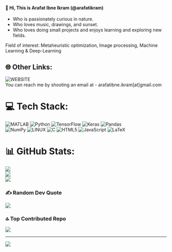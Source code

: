 <h4> 👋 Hi, This is Arafat Ibne Ikram (@arafatikram) </h4>

- Who is passionately curious in nature.
- Who loves music, drawings, and sunset. 
- Who loves doing small projects and enjoys learning and exploring new fields. 

Field of interest: Metaheuristic optimization, Image processing, Machine Learning & Deep-Learning 
<br> 
 
## 🌐 Other Links:
![WEBSITE](https://arafatikram.github.io/)
<br> 
You can reach me by shooting an email at - arafatibne.ikram[at]gmail.com </p>


# 💻 Tech Stack:
![MATLAB](https://www.mathworks.com/matlabcentral/images/matlab-file-exchange.svg)
![Python](https://img.shields.io/badge/python-3670A0?style=flat&logo=python&logoColor=ffdd54) 
![TensorFlow](https://img.shields.io/badge/TensorFlow-%23FF6F00.svg?style=flat&logo=TensorFlow&logoColor=white)
![Keras](https://img.shields.io/badge/Keras-%23D00000.svg?style=flat&logo=Keras&logoColor=white)
![Pandas](https://img.shields.io/badge/pandas-%23150458.svg?style=flat&logo=pandas&logoColor=white)  
![NumPy](https://img.shields.io/badge/numpy-%23013243.svg?style=flat&logo=numpy&logoColor=white)
![LINUX](https://img.shields.io/badge/Linux-FCC624?style=flat&logo=linux&logoColor=black)
![C](https://img.shields.io/badge/c-%2300599C.svg?style=flat&logo=c&logoColor=white) ![HTML5](https://img.shields.io/badge/html5-%23E34F26.svg?style=flat&logo=html5&logoColor=white) 
![JavaScript](https://img.shields.io/badge/javascript-%23323330.svg?style=flat&logo=javascript&logoColor=%23F7DF1E) 
![LaTeX](https://img.shields.io/badge/latex-%23008080.svg?style=flat&logo=latex&logoColor=white) 



# 📊 GitHub Stats:
![](https://github-readme-stats.vercel.app/api?username=arafatikram&theme=dark&hide_border=false&include_all_commits=false&count_private=false)<br/>
![](https://github-readme-streak-stats.herokuapp.com/?user=arafatikram&theme=dark&hide_border=false)<br/>
![](https://github-readme-stats.vercel.app/api/top-langs/?username=arafatikram&theme=dark&hide_border=false&include_all_commits=false&count_private=false&layout=compact)


### ✍️ Random Dev Quote
![](https://quotes-github-readme.vercel.app/api?type=horizontal&theme=radical)

### 🔝 Top Contributed Repo
![](https://github-contributor-stats.vercel.app/api?username=arafatikram&limit=5&theme=dark&combine_all_yearly_contributions=true)

---
[![](https://visitcount.itsvg.in/api?id=Arafatikram&icon=0&color=0)](https://visitcount.itsvg.in)


<!---
arafatikram/arafatikram is a ✨ special ✨ repository because its `README.md` (this file) appears on your GitHub profile.
You can click the Preview link to take a look at your changes.
--->
